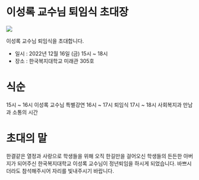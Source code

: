 # 이성록 교수님 퇴임식 초대장 

<img src="https://www.knuw.ac.kr/upload/ap/em/wlfare/img_5001beea-30cf-46f7-a8f6-e517ca617f621561428415444.jpg"/>

이성록 교수님 퇴임식을 초대합니다.
* 일시 : 2022년 12월 16일 (금) 15시 ~ 18시
* 장소 : 한국복지대학교 미래관 305호

# 식순
15시 ~ 16시 이성록 교수님 특별강연
16시 ~ 17시 퇴임식
17시 ~ 18시 사회복지과 만남과 소통의 시간

# 초대의 말
한결같은 열정과 사랑으로 학생들을 위해 오직 한길만을 걸어오신
학생들의 든든한 아버지가 되어주신 한국복지대학교 이성록 교수님이
정년퇴임을 하시게 되었습니다.
바쁘시더라도 참석해주시어 자리를 빛내주시기 바랍니다.
